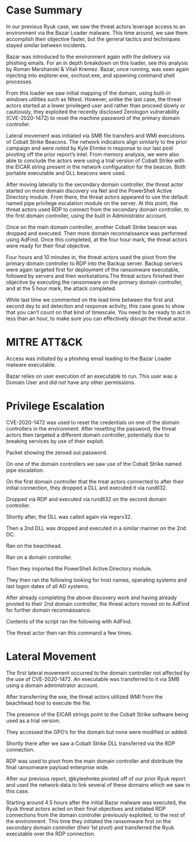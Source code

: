 # Case Summary

In our previous Ryuk case, we saw the threat actors leverage access to an environment via the Bazar Loader malware. This time around, we saw them accomplish their objective faster, but the general tactics and techniques stayed similar between incidents.

Bazar was introduced to the environment again with the delivery via phishing emails. For an in depth breakdown on this loader, see this analysis by Roman Marshanski & Vitali Kremez. Bazar, once running, was seen again injecting into explorer.exe, svchost.exe, and spawning command shell processes.

From this loader we saw initial mapping of the domain, using built-in windows utilities such as Nltest. However, unlike the last case, the threat actors started at a lower privileged user and rather than proceed slowly or cautiously, they exploited the recently disclosed Zerologon vulnerability (CVE-2020-1472) to reset the machine password of the primary domain controller.

Lateral movement was initiated via SMB file transfers and WMI executions of Cobalt Strike Beacons. The network indicators align similarly to the prior campaign and were noted by Kyle Ehmke in response to our last post pivoting off the prior report’s intel. From memory analysis, we were also able to conclude the actors were using a trial version of Cobalt Strike with the EICAR string present in the network configuration for the beacon. Both portable executable and DLL beacons were used.

After moving laterally to the secondary domain controller, the threat actor started on more domain discovery via Net and the PowerShell Active Directory module. From there, the threat actors appeared to use the default named pipe privilege escalation module on the server. At this point, the threat actors used RDP to connect from the secondary domain controller, to the first domain controller, using the built in Administrator account.

Once on the main domain controller, another Cobalt Strike beacon was dropped and executed. Then more domain reconnaissance was performed using AdFind. Once this completed, at the four hour mark, the threat actors were ready for their final objective.

Four hours and 10 minutes in, the threat actors used the pivot from the primary domain controller to RDP into the Backup server. Backup servers were again targeted first for deployment of the ransomware executable, followed by servers and then workstations.The threat actors finished their objective by executing the ransomware on the primary domain controller, and at the 5 hour mark, the attack completed.

While last time we commented on the lead time between the first and second day to aid detection and response activity, this case goes to show that you can’t count on that kind of timescale. You need to be ready to act in less than an hour, to make sure you can effectively disrupt the threat actor.

# MITRE ATT&CK

Access was initiated by a phishing email leading to the Bazar Loader malware executable.

Bazar relies on user execution of an executable to run. This user was a Domain User and did not have any other permissions.

# Privilege Escalation

CVE-2020-1472 was used to reset the credentials on one of the domain controllers in the environment. After resetting the password, the threat actors then targeted a different domain controller, potentially due to breaking services by use of their exploit.

Packet showing the zeroed out password.

On one of the domain controllers we saw use of the Cobalt Strike named pipe escalation.


On the first domain controller that the treat actors connected to after their initial connection, they dropped a DLL and executed it via rundll32.


Dropped via RDP and executed via rundll32 on the second domain controller.


Shortly after, the DLL was called again via regsrv32.


Then a 2nd DLL was dropped and executed in a similar manner on the 2nd DC.


Ran on the beachhead.


Ran on a domain controller.


Then they imported the PowerShell Active Directory module.

They then ran the following looking for host names, operating systems and last logon dates of all AD systems.



After already completing the above discovery work and having already pivoted to their 2nd domain controller, the threat actors moved on to AdFind for further domain reconnaissance.


Contents of the script ran the following with AdFind.


The threat actor then ran this command a few times.


# Lateral Movement

The first lateral movement occurred to the domain controller not affected by the use of CVE-2020-1472. An executable was transferred to it via SMB using a domain administrator account.

After transferring the exe, the threat actors utilized WMI from the beachhead host to execute the file.


The presence of the EICAR strings point to the Cobalt Strike software being used as a trial version.

They accessed the GPO’s for the domain but none were modified or added.


Shortly there after we saw a Cobalt Strike DLL transferred via the RDP connection.

RDP was used to pivot from the main domain controller and distribute the final ransomware payload enterprise wide.

After our previous report, @kyleehmke pivoted off of our prior Ryuk report and used the network data to link several of these domains which we saw in this case.



Starting around 4.5 hours after the initial Bazar malware was executed, the Ryuk threat actors acted on their final objectives and initiated RDP connections from the domain controller previously exploited, to the rest of the environment. This time they initiated the ransomware first on the secondary domain controller (their 1st pivot) and transferred the Ryuk executable over the RDP connection.
